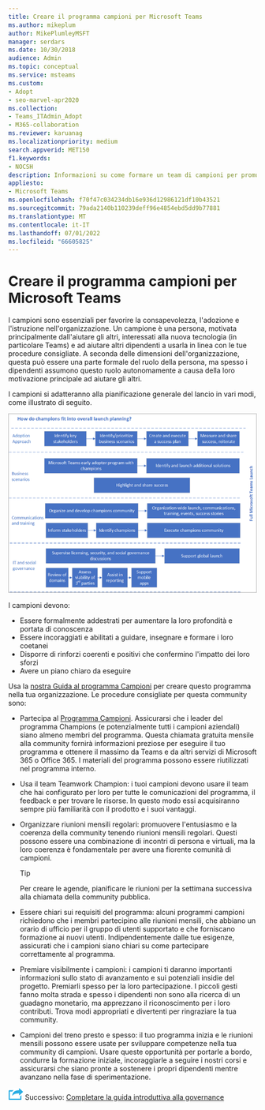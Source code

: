 ```yaml
---
title: Creare il programma campioni per Microsoft Teams
ms.author: mikeplum
author: MikePlumleyMSFT
manager: serdars
ms.date: 10/30/2018
audience: Admin
ms.topic: conceptual
ms.service: msteams
ms.custom:
- Adopt
- seo-marvel-apr2020
ms.collection:
- Teams_ITAdmin_Adopt
- M365-collaboration
ms.reviewer: karuanag
ms.localizationpriority: medium
search.appverid: MET150
f1.keywords:
- NOCSH
description: Informazioni su come formare un team di campioni per promuovere l'adozione di Teams attraverso la sensibilizzazione, l'adozione e l'istruzione nell'organizzazione.
appliesto:
- Microsoft Teams
ms.openlocfilehash: f70f47c034234db16e936d12986121df10b43521
ms.sourcegitcommit: 79ada2140b110239deff96e4854ebd5dd9b77881
ms.translationtype: MT
ms.contentlocale: it-IT
ms.lasthandoff: 07/01/2022
ms.locfileid: "66605825"
---
```

# <a name="create-your-champions-program-for-microsoft-teams"></a>Creare il programma campioni per Microsoft Teams

I campioni sono essenziali per favorire la consapevolezza, l'adozione e l'istruzione nell'organizzazione. Un campione è una persona, motivata principalmente dall'aiutare gli altri, interessati alla nuova tecnologia (in particolare Teams) e ad aiutare altri dipendenti a usarla in linea con le tue procedure consigliate. A seconda delle dimensioni dell'organizzazione, questa può essere una parte formale del ruolo della persona, ma spesso i dipendenti assumono questo ruolo autonomamente a causa della loro motivazione principale ad aiutare gli altri.

I campioni si adatteranno alla pianificazione generale del lancio in vari modi, come illustrato di seguito.

![Illustrazione della pianificazione del lancio dei campioni.](media/teams-adoption-champions.png)

I campioni devono:

- Essere formalmente addestrati per aumentare la loro profondità e portata di conoscenza
- Essere incoraggiati e abilitati a guidare, insegnare e formare i loro coetanei
- Disporre di rinforzi coerenti e positivi che confermino l'impatto dei loro sforzi
- Avere un piano chiaro da eseguire

Usa la [nostra Guida al programma Campioni](https://aka.ms/M365Champions) per creare questo programma nella tua organizzazione. Le procedure consigliate per questa community sono:

- Partecipa al [Programma Campioni](https://aka.ms/O365Champions). Assicurarsi che i leader del programma Champions (e potenzialmente tutti i campioni aziendali) siano almeno membri del programma. Questa chiamata gratuita mensile alla community fornirà informazioni preziose per eseguire il tuo programma e ottenere il massimo da Teams e da altri servizi di Microsoft 365 o Office 365. I materiali del programma possono essere riutilizzati nel programma interno.

- Usa il team Teamwork Champion: i tuoi campioni devono usare il team che hai configurato per loro per tutte le comunicazioni del programma, il feedback e per trovare le risorse.  In questo modo essi acquisiranno sempre più familiarità con il prodotto e i suoi vantaggi.

- Organizzare riunioni mensili regolari: promuovere l'entusiasmo e la coerenza della community tenendo riunioni mensili regolari. Questi possono essere una combinazione di incontri di persona e virtuali, ma la loro coerenza è fondamentale per avere una fiorente comunità di campioni.

    > [!TIP]
    > Per creare le agende, pianificare le riunioni per la settimana successiva alla chiamata della community pubblica. 

- Essere chiari sui requisiti del programma: alcuni programmi campioni richiedono che i membri partecipino alle riunioni mensili, che abbiano un orario di ufficio per il gruppo di utenti supportato e che forniscano formazione ai nuovi utenti. Indipendentemente dalle tue esigenze, assicurati che i campioni siano chiari su come partecipare correttamente al programma.

- Premiare visibilmente i campioni: i campioni ti daranno importanti informazioni sullo stato di avanzamento e sui potenziali insidie del progetto. Premiarli spesso per la loro partecipazione. I piccoli gesti fanno molta strada e spesso i dipendenti non sono alla ricerca di un guadagno monetario, ma apprezzano il riconoscimento per i loro contributi. Trova modi appropriati e divertenti per ringraziare la tua community. 

- Campioni del treno presto e spesso: il tuo programma inizia e le riunioni mensili possono essere usate per sviluppare competenze nella tua community di campioni. Usare queste opportunità per portarle a bordo, condurre la formazione iniziale, incoraggiarle a seguire i nostri corsi e assicurarsi che siano pronte a sostenere i propri dipendenti mentre avanzano nella fase di sperimentazione.  

![Icona che rappresenta il passaggio successivo.](media/teams-adoption-next-icon.png) Successivo: [Completare la guida introduttiva alla governance](teams-adoption-governance-quick-start.md)

